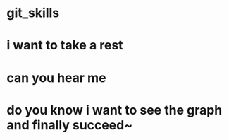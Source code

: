 # git_skills
# i want to take a rest
# can you hear me
# do you know i want to see the graph and finally succeed~
